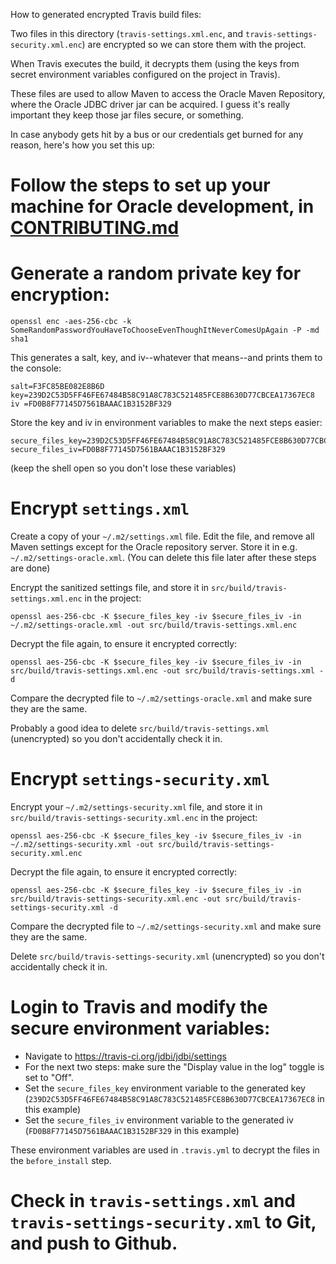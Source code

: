 How to generated encrypted Travis build files:

Two files in this directory (`travis-settings.xml.enc`, and `travis-settings-security.xml.enc`) are encrypted so we can store them with the project.

When Travis executes the build, it decrypts them (using the keys from secret environment variables configured on the project in Travis).

These files are used to allow Maven to access the Oracle Maven Repository, where the Oracle JDBC driver jar can be acquired. I guess it's really important they keep those jar files secure, or something.

In case anybody gets hit by a bus or our credentials get burned for any reason, here's how you set this up:

# Follow the steps to set up your machine for Oracle development, in [CONTRIBUTING.md](../../CONTRIBUTING.md)

# Generate a random private key for encryption:

```shell
openssl enc -aes-256-cbc -k SomeRandomPasswordYouHaveToChooseEvenThoughItNeverComesUpAgain -P -md sha1
```

This generates a salt, key, and iv--whatever that means--and prints them to the console:

```
salt=F3FC85BE082E8B6D
key=239D2C53D5FF46FE67484B58C91A8C783C521485FCE8B630D77CBCEA17367EC8
iv =FD0B8F77145D7561BAAAC1B3152BF329
```

Store the key and iv in environment variables to make the next steps easier:

```shell
secure_files_key=239D2C53D5FF46FE67484B58C91A8C783C521485FCE8B630D77CBCEA17367EC8
secure_files_iv=FD0B8F77145D7561BAAAC1B3152BF329
```

(keep the shell open so you don't lose these variables)

# Encrypt `settings.xml`

Create a copy of your `~/.m2/settings.xml` file. Edit the file, and remove all Maven settings except for the Oracle repository server. Store it in e.g. `~/.m2/settings-oracle.xml`. (You can delete this file later after these steps are done)

Encrypt the sanitized settings file, and store it in `src/build/travis-settings.xml.enc` in the project:

```shell
openssl aes-256-cbc -K $secure_files_key -iv $secure_files_iv -in ~/.m2/settings-oracle.xml -out src/build/travis-settings.xml.enc
```

Decrypt the file again, to ensure it encrypted correctly:

```shell
openssl aes-256-cbc -K $secure_files_key -iv $secure_files_iv -in src/build/travis-settings.xml.enc -out src/build/travis-settings.xml -d
```

Compare the decrypted file to `~/.m2/settings-oracle.xml` and make sure they are the same.

Probably a good idea to delete `src/build/travis-settings.xml` (unencrypted) so you don't accidentally check it in.

# Encrypt `settings-security.xml`

Encrypt your `~/.m2/settings-security.xml` file, and store it in `src/build/travis-settings-security.xml.enc` in the project:

```shell
openssl aes-256-cbc -K $secure_files_key -iv $secure_files_iv -in ~/.m2/settings-security.xml -out src/build/travis-settings-security.xml.enc
```

Decrypt the file again, to ensure it encrypted correctly:

```shell
openssl aes-256-cbc -K $secure_files_key -iv $secure_files_iv -in src/build/travis-settings-security.xml.enc -out src/build/travis-settings-security.xml -d
```

Compare the decrypted file to `~/.m2/settings-security.xml` and make sure they are the same.

Delete `src/build/travis-settings-security.xml` (unencrypted) so you don't accidentally check it in.

# Login to Travis and modify the secure environment variables:

* Navigate to https://travis-ci.org/jdbi/jdbi/settings
* For the next two steps: make sure the "Display value in the log" toggle is set to "Off". 
* Set the `secure_files_key` environment variable to the generated key (`239D2C53D5FF46FE67484B58C91A8C783C521485FCE8B630D77CBCEA17367EC8` in this example)
* Set the `secure_files_iv` environment variable to the generated iv (`FD0B8F77145D7561BAAAC1B3152BF329` in this example)

These environment variables are used in `.travis.yml` to decrypt the files in the `before_install` step.

# Check in `travis-settings.xml` and `travis-settings-security.xml` to Git, and push to Github.
